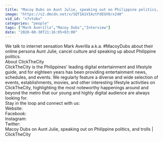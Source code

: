 ```yaml
---
title: "Macoy Dubs on Aunt Julie, speaking out on Philippine politics, and trolls ClickTheCity"
image: "https://s2.dmcdn.net/v/SQTIA1VIAztFdEGV0/x240"
vid_id: "x7vtabu"
categories: "people"
tags: ["Mark Averilla","Macoy Dubs","Interview"]
date: "2020-08-30T21:16:05+03:00"
---
```

We talk to internet sensation Mark Averilla a.k.a. #MacoyDubs about their online persona Aunt Julie, cancel culture and speaking up about Philippine politics.  <br>About ClickTheCity  <br>ClickTheCity is the Philippines' leading digital entertainment and lifestyle guide, and for eighteen years has been providing entertainment news, schedules, and events. We regularly feature a diverse and wide selection of events, establishments, movies, and other interesting lifestyle activities on ClickTheCity, highlighting the most noteworthy happenings around and beyond the metro that our young and highly digital audience are always looking for.    <br>Stay in the loop and connect with us:  <br>Website:   <br>Facebook:   <br>Instagram:   <br>Twitter:   <br>Macoy Dubs on Aunt Julie, speaking out on Philippine politics, and trolls | ClickTheCity
